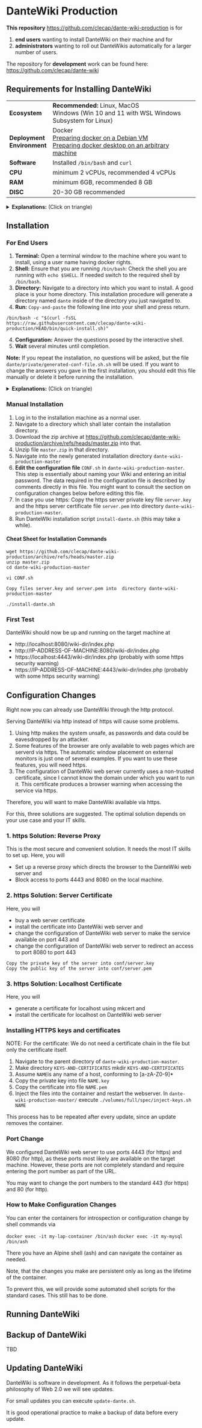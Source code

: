 # DanteWiki Production

<b>This repository</b> https://github.com/clecap/dante-wiki-production is for 
1. **end users** wanting to install DanteWiki on their machine and for 
2. **administrators** wanting to roll out DanteWikis automatically for a larger number of users.

The repository for <b>development</b> work can be found here: https://github.com/clecap/dante-wiki

## Requirements for Installing DanteWiki

<table>
<tr><td><b>Ecosystem</b></td><td><b>Recommended:</b> Linux, MacOS<br>Windows (Win 10 and 11 with WSL Windows Subsystem for Linux)</td></tr>
<tr><td><b>Deployment<br> Environment</b></td><td>Docker<br>
  <a href="doc/README-docker.md">Preparing docker on a Debian VM</a><br>
  <a href="https://docs.docker.com/engine/install/">Preparing docker desktop on an arbitrary machine</a>
</td></tr>
<tr><td><b>Software</b></td><td>
 Installed <code>/bin/bash</code> and <code>curl</code></td></tr>
<tr><td><b>CPU</b></td><td>minimum 2 vCPUs, recommended 4 vCPUs</td></tr>
<tr><td><b>RAM</b></td><td>minimum 6GB, recommended 8 GB</td></tr>
<tr><td><b>DISC</b></td><td>20-30 GB recommended</td></tr>
</table>

<details>
<summary><b>Explanations:</b> (Click on triangle)</summary>

<b>Docker:</b> DanteWiki is based on two Docker images, so you need a possibility to run Docker images. A traditional docker server is fine, but DanteWiki will also run on medium-sized laptops. It consists of a web-server, a PHP application process, which is a MediaWiki modification, and a number of latex processes. It uses extensive caching. It is not a microservice architecture and can make use of 
multicore / multithreade architectures for speeding up reaction time.

<b>Requirements:</b> We currently run the system on our development machine with 8 vCPUs, 8 GB Memory and 30 GB Disc and we are studying performance to cut down on this.

</details>

## Installation

### For End Users
1. **Terminal:** Open a terminal window to the machine where you want to install, using a user name having docker rights.
2. **Shell:** Ensure that you are running `/bin/bash`:
  Check the shell you are running with `echo $SHELL`.
  If needed switch to the required shell by `/bin/bash`.
2. **Directory:** Navigate to a directory into which you want to install. 
  A good place is your home directory.
  This installation procedure will generate a directory named `dante` inside of the directory you just navigated to. 
3. **Run:** `Copy-and-paste` the following line into your shell and press return.

```
/bin/bash -c "$(curl -fsSL https://raw.githubusercontent.com/clecap/dante-wiki-production/HEAD/bin/quick-install.sh)"
```
4. **Configuration:** Answer the questions posed by the interactive shell.
5. **Wait** several minutes until completion.


<b>Note:</b> 
If you repeat the installation, no questions will be asked, but the file `dante/private/generated-conf-file.sh.sh` will be used. If you want to change the answers you gave in the first installation, you should edit this file manually
or delete it before running the installation.

<details>
<summary><b>Explanations:</b> (Click on triangle)</summary>

<div style="background-color:cyan">

`curl` will download an install script and `/bin/bash` will execute it on your machine.

Explanation of the curl parameters:
<table style="border-collapse:collapse;" cellpadding=0 cellspacing=10>
<tr><td>-f</td><td>Fail silently on server errors.</td></tr>
<tr><td>-s</td><td>Do not show a progress meter.</td></tr>
<tr><td>-S</td><td>Show error messages on all other errors.</td></tr>
<tr><td>-L</td><td>Follow redirects when received from the server.</td></tr>
</table>

Explanation `quick-install.sh`:
1.
2.
3.
</div>
</details>


### Manual Installation

1. Log in to the installation machine as a normal user.
2. Navigate to a directory which shall later contain the installation directory.
2. Download the zip archive at https://github.com/clecap/dante-wiki-production/archive/refs/heads/master.zip into that.
3. Unzip file `master.zip` in that directory.
4. Navigate into the newly generated installation directory `dante-wiki-production-master`
5. **Edit the configuration file** `CONF.sh` in `dante-wiki-production-master`. 
  This step is essentially about naming your Wiki and entering an initial password.
  The data required in the configuration file is described by comments directly in this file. 
  You might want to consult the section on configuration changes below before editing this file.
6. In case you use https: Copy the https server private key file `server.key` and the https server certificate file `server.pem` 
into directory `dante-wiki-production-master`.
7. Run DanteWIki installation script `install-dante.sh` (this may take a while).

#### Cheat Sheet for Installation Commands

```
wget https://github.com/clecap/dante-wiki-production/archive/refs/heads/master.zip
unzip master.zip
cd dante-wiki-production-master

vi CONF.sh

Copy files server.key and server.pem into  directory dante-wiki-production-master

./install-dante.sh
```

### First Test

DanteWiki should now be up and running on the target machine at 

* http://localhost:8080/wiki-dir/index.php
* http://IP-ADDRESS-OF-MACHINE:8080/wiki-dir/index.php
* https://localhost:4443/wiki-dir/index.php (probably with some https security warning)
* https://IP-ADDRESS-OF-MACHINE:4443/wiki-dir/index.php (probably with some https security warning)


## Configuration Changes

Right now you can already use DanteWiki through the http protocol. 

Serving DanteWiki via http instead of https will cause some problems. 

1. Using http makes the system unsafe, as passwords and data could be eavesdropped by an attacker. 
2. Some features of the browser are only available to web pages which are serverd via https. 
  The automatic window placement on external monitors is just one of several examples.
  If you want to use these features, you will need https.
3. The configuration of DanteWiki web server currently uses a non-trusted certificate, since I cannot know
the domain under which you want to run it. This certificate produces a browser warning when accessing the service via https.

Therefore, you will want to make DanteWiki available via https. 

For this, three solutions are suggested. The optimal solution depends on your use case and your IT skills.

### 1. https Solution: Reverse Proxy

This is the most secure and convenient solution. It needs the most IT skills to set up.
Here, you will
* Set up a reverse proxy which directs the browser to the DanteWiki web server and
* Block access to ports 4443 and 8080 on the local machine.

### 2. https Solution: Server Certificate

Here, you will
* buy a web server certificate
* install the certificate into DanteWiki web server and
* change the configuration of DanteWiki web server to make the service available on port 443 and
* change the configuration of DanteWiki web server to redirect an access to port 8080 to port 443

```
Copy the private key of the server into conf/server.key
Copy the public key of the server into conf/server.pem
```


### 3. https Solution: Localhost Certificate

Here, you will
* generate a certificate for localhost using mkcert and
* install the certificate for localhost on DanteWiki web server


### Installing HTTPS keys and certificates

NOTE: For the certificate: We do not need a certificate chain in the file but only the certificate itself.

1. Navigate to the parent directory of `dante-wiki-production-master`.
2. Make directory `KEYS-AND-CERTIFICATES`
  mkdir `KEYS-AND-CERTIFICATES`
3. Assume `NAME`is any name of a host, conforming to [a-zA-Z0-9]*
4. Copy the private key into file `NAME.key`
4. Copy the certificate into file `NAME.pem`
5. Inject the files into the container and restart the webserver.
 In `dante-wiki-production-master/` execute `./volumes/full/spec/inject-keys.sh  NAME`

This process has to be repeated after every update, since an update removes the container.


### Port Change

We configured DanteWiki web server to use ports 4443 (for https) and 8080 (for http), as these ports most likely are
available on the target machine. However, these ports are not completely standard and require entering the port
number as part of the URL.

You may want to change the port numbers to the standard 443 (for https) and 80 (for http).

### How to Make Configuration Changes

You can enter the containers for introspection or configuration change by shell commands via

`docker exec -it my-lap-container /bin/ash`
`docker exec -it my-mysql /bin/ash`

There you have an Alpine shell (ash) and can navigate the container as needed.

Note, that the changes you make are persistent only as long as the lifetime of the container.

To prevent this, we will provide some automated shell scripts for the standard cases. This still has to be done.


## Running DanteWiki

## Backup of DanteWiki

TBD

## Updating DanteWiki

DanteWiki is software in development. As it follows the perpetual-beta philosophy of Web 2.0 we will see updates.

For small updates you can execute `update-dante.sh`. 

It is good operational practice to make a backup of data before every update.
